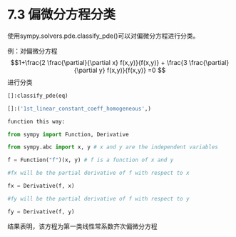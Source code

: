 <!--
 * @Author: Johannes Liu
 * @LastEditors: Johannes Liu
 * @email: iexkliu@gmail.com
 * @github: https://github.com/johannesliu
 * @Date: 2021-08-08 02:22:28
 * @LastEditTime: 2022-11-13 20:30:23
 * @motto: Still water run deep
 * @Description: Modify here please
 * @FilePath: \Learning_Advanced_Mathematics_with_Python\Chapter7\7.3-Classification_of_PDE.md
-->
# 7.3 偏微分方程分类

使用sympy.solvers.pde.classify\_pde()可以对偏微分方程进行分类。

例：对偏微分方程$$1+\frac{2 \frac{\partial}{\partial x} f(x,y)}{f(x,y)} + \frac{3 \frac{\partial}{\partial y} f(x,y)}{f(x,y)} =0 $$进行分类

```python
[]:classify_pde(eq)

[]:('1st_linear_constant_coeff_homogeneous',)

function this way:

from sympy import Function, Derivative

from sympy.abc import x, y # x and y are the independent variables

f = Function("f")(x, y) # f is a function of x and y

#fx will be the partial derivative of f with respect to x

fx = Derivative(f, x)

#fy will be the partial derivative of f with respect to y

fy = Derivative(f, y)
```

结果表明，该方程为第一类线性常系数齐次偏微分方程